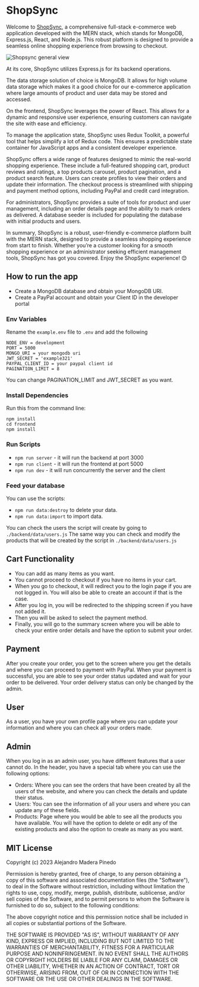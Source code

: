 # ShopSync

Welcome to [ShopSync](https://shopsync.onrender.com/), a comprehensive full-stack e-commerce web application developed with the MERN stack, which stands for MongoDB, Express.js, React, and Node.js. This robust platform is designed to provide a seamless online shopping experience from browsing to checkout.

![Shopsync general view](https://github.com/AlexMaderaP/shopsync/assets/99360250/6aaed0d7-b746-444b-8bb0-5204e51bce7f)


At its core, ShopSync utilizes Express.js for its backend operations.

The data storage solution of choice is MongoDB. It allows for high volume data storage which makes it a good choice for our e-commerce application where large amounts of product and user data may be stored and accessed.

On the frontend, ShopSync leverages the power of React. This allows for a dynamic and responsive user experience, ensuring customers can navigate the site with ease and efficiency.

To manage the application state, ShopSync uses Redux Toolkit, a powerful tool that helps simplify a lot of Redux code. This ensures a predictable state container for JavaScript apps and a consistent developer experience.

ShopSync offers a wide range of features designed to mimic the real-world shopping experience. These include a full-featured shopping cart, product reviews and ratings, a top products carousel, product pagination, and a product search feature. Users can create profiles to view their orders and update their information. The checkout process is streamlined with shipping and payment method options, including PayPal and credit card integration.

For administrators, ShopSync provides a suite of tools for product and user management, including an order details page and the ability to mark orders as delivered. A database seeder is included for populating the database with initial products and users.

In summary, ShopSync is a robust, user-friendly e-commerce platform built with the MERN stack, designed to provide a seamless shopping experience from start to finish. Whether you’re a customer looking for a smooth shopping experience or an administrator seeking efficient management tools, ShopSync has got you covered. Enjoy the ShopSync experience! 😊

## How to run the app

- Create a MongoDB database and obtain your MongoDB URI.
- Create a PayPal account and obtain your Client ID in the developer portal

### Env Variables

Rename the `example.env` file to `.env` and add the following

```
NODE_ENV = development
PORT = 5000
MONGO_URI = your mongodb uri
JWT_SECRET = 'example321'
PAYPAL_CLIENT_ID = your paypal client id
PAGINATION_LIMIT = 8
```

You can change PAGINATION_LIMIT and JWT_SECRET as you want.

### Install Dependencies

Run this from the command line:

```
npm install
cd frontend
npm install
```

### Run Scripts

- `npm run server` - it will run the backend at port 3000
- `npm run client` - it will run the frontend at port 5000
- `npm run dev` - it will run concurrently the server and the client

### Feed your database

You can use the scripts:

- `npm run data:destroy` to delete your data.
- `npm run data:import` to import data.

You can check the users the script will create by going to `./backend/data/users.js`
The same way you can check and modify the products that will be created by the script in `./backend/data/users.js`

## Cart Functionality

- You can add as many items as you want.
- You cannot proceed to checkout if you have no items in your cart.
- When you go to checkout, it will redirect you to the login page if you are not logged in. You will also be able to create an account if that is the case.
- After you log in, you will be redirected to the shipping screen if you have not added it.
- Then you will be asked to select the payment method.
- Finally, you will go to the summary screen where you will be able to check your entire order details and have the option to submit your order.

## Payment

After you create your order, you get to the screen where you get the details and where you can proceed to payment with PayPal. When your payment is successful, you are able to see your order status updated and wait for your order to be delivered. Your order delivery status can only be changed by the admin.

## User

As a user, you have your own profile page where you can update your information and where you can check all your orders made.

## Admin

When you log in as an admin user, you have different features that a user cannot do. In the header, you have a special tab where you can use the following options:

- Orders: Where you can see the orders that have been created by all the users of the website, and where you can check the details and update their status.
- Users: You can see the information of all your users and where you can update any of these fields.
- Products: Page where you would be able to see all the products you have available. You will have the option to delete or edit any of the existing products and also the option to create as many as you want.

## MIT License

Copyright (c) 2023 Alejandro Madera Pinedo

Permission is hereby granted, free of charge, to any person obtaining a copy of this software and associated documentation files (the "Software"), to deal in the Software without restriction, including without limitation the rights to use, copy, modify, merge, publish, distribute, sublicense, and/or sell copies of the Software, and to permit persons to whom the Software is furnished to do so, subject to the following conditions:

The above copyright notice and this permission notice shall be included in all copies or substantial portions of the Software.

THE SOFTWARE IS PROVIDED "AS IS", WITHOUT WARRANTY OF ANY KIND, EXPRESS OR IMPLIED, INCLUDING BUT NOT LIMITED TO THE WARRANTIES OF MERCHANTABILITY, FITNESS FOR A PARTICULAR PURPOSE AND NONINFRINGEMENT. IN NO EVENT SHALL THE AUTHORS OR COPYRIGHT HOLDERS BE LIABLE FOR ANY CLAIM, DAMAGES OR OTHER LIABILITY, WHETHER IN AN ACTION OF CONTRACT, TORT OR OTHERWISE, ARISING FROM, OUT OF OR IN CONNECTION WITH THE SOFTWARE OR THE USE OR OTHER DEALINGS IN THE SOFTWARE.
